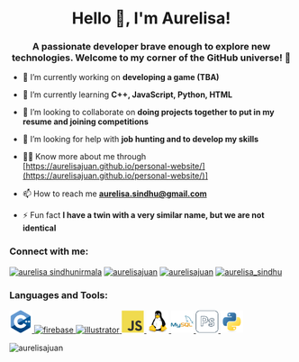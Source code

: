 <h1 align="center">Hello 👋, I'm Aurelisa!</h1>
<h3 align="center">A passionate developer brave enough to explore new technologies. Welcome to my corner of the GitHub universe! 🚀</h3>

- 🔭 I’m currently working on **developing a game (TBA)**

- 🌱 I’m currently learning **C++, JavaScript, Python, HTML**

- 👯 I’m looking to collaborate on **doing projects together to put in my resume and joining competitions**

- 🤝 I’m looking for help with **job hunting and to develop my skills**

- 👨‍💻 Know more about me through [https://aurelisajuan.github.io/personal-website/](https://aurelisajuan.github.io/personal-website/)]

- 📫 How to reach me **aurelisa.sindhu@gmail.com**

- ⚡ Fun fact **I have a twin with a very similar name, but we are not identical**

<h3 align="left">Connect with me:</h3>
<p align="left">
<a href="https://linkedin.com/in/aurelisa sindhunirmala" target="blank"><img align="center" src="https://raw.githubusercontent.com/rahuldkjain/github-profile-readme-generator/master/src/images/icons/Social/linked-in-alt.svg" alt="aurelisa sindhunirmala" height="30" width="40" /></a>
<a href="https://instagram.com/aurelisajuan" target="blank"><img align="center" src="https://raw.githubusercontent.com/rahuldkjain/github-profile-readme-generator/master/src/images/icons/Social/instagram.svg" alt="aurelisajuan" height="30" width="40" /></a>
<a href="https://www.youtube.com/c/aurelisajuan" target="blank"><img align="center" src="https://raw.githubusercontent.com/rahuldkjain/github-profile-readme-generator/master/src/images/icons/Social/youtube.svg" alt="aurelisajuan" height="30" width="40" /></a>
<a href="https://www.hackerrank.com/aurelisa_sindhu" target="blank"><img align="center" src="https://raw.githubusercontent.com/rahuldkjain/github-profile-readme-generator/master/src/images/icons/Social/hackerrank.svg" alt="aurelisa_sindhu" height="30" width="40" /></a>
</p>

<h3 align="left">Languages and Tools:</h3>
<p align="left"> <a href="https://www.w3schools.com/cpp/" target="_blank" rel="noreferrer"> <img src="https://raw.githubusercontent.com/devicons/devicon/master/icons/cplusplus/cplusplus-original.svg" alt="cplusplus" width="40" height="40"/> </a> <a href="https://firebase.google.com/" target="_blank" rel="noreferrer"> <img src="https://www.vectorlogo.zone/logos/firebase/firebase-icon.svg" alt="firebase" width="40" height="40"/> </a> <a href="https://www.adobe.com/in/products/illustrator.html" target="_blank" rel="noreferrer"> <img src="https://www.vectorlogo.zone/logos/adobe_illustrator/adobe_illustrator-icon.svg" alt="illustrator" width="40" height="40"/> </a> <a href="https://developer.mozilla.org/en-US/docs/Web/JavaScript" target="_blank" rel="noreferrer"> <img src="https://raw.githubusercontent.com/devicons/devicon/master/icons/javascript/javascript-original.svg" alt="javascript" width="40" height="40"/> </a> <a href="https://www.linux.org/" target="_blank" rel="noreferrer"> <img src="https://raw.githubusercontent.com/devicons/devicon/master/icons/linux/linux-original.svg" alt="linux" width="40" height="40"/> </a> <a href="https://www.mysql.com/" target="_blank" rel="noreferrer"> <img src="https://raw.githubusercontent.com/devicons/devicon/master/icons/mysql/mysql-original-wordmark.svg" alt="mysql" width="40" height="40"/> </a> <a href="https://www.photoshop.com/en" target="_blank" rel="noreferrer"> <img src="https://raw.githubusercontent.com/devicons/devicon/master/icons/photoshop/photoshop-line.svg" alt="photoshop" width="40" height="40"/> </a> <a href="https://www.python.org" target="_blank" rel="noreferrer"> <img src="https://raw.githubusercontent.com/devicons/devicon/master/icons/python/python-original.svg" alt="python" width="40" height="40"/> </a> </p>

<p><img align="center" src="https://github-readme-stats.vercel.app/api/top-langs?username=aurelisajuan&show_icons=true&locale=en&layout=compact" alt="aurelisajuan" /></p>

